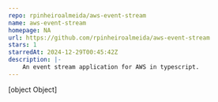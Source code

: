 ```yaml
---
repo: rpinheiroalmeida/aws-event-stream
name: aws-event-stream
homepage: NA
url: https://github.com/rpinheiroalmeida/aws-event-stream
stars: 1
starredAt: 2024-12-29T00:45:42Z
description: |-
    An event stream application for AWS in typescript.
---
```


[object Object]
